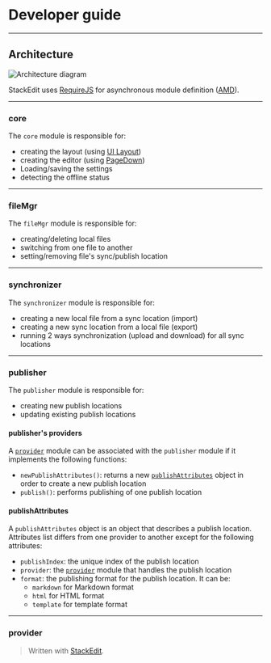 Developer guide
===============


----------


Architecture
------------

![Architecture diagram][1]


StackEdit uses [RequireJS][2] for asynchronous module definition ([AMD][3]). 


----------


### core

The `core` module is responsible for:

- creating the layout (using [UI Layout][4])
- creating the editor (using [PageDown][5])
- Loading/saving the settings
- detecting the offline status


----------


### fileMgr

The `fileMgr` module is responsible for:

- creating/deleting local files
- switching from one file to another
- setting/removing file's sync/publish location


----------


### synchronizer

The `synchronizer` module is responsible for:

- creating a new local file from a sync location (import)
- creating a new sync location from a local file (export)
- running 2 ways synchronization (upload and download) for all sync locations


----------


### publisher

The `publisher` module is responsible for:

- creating new publish locations
- updating existing publish locations

#### publisher's providers

A [`provider`][6] module can be associated with the `publisher` module if it implements the following functions:

- `newPublishAttributes()`: returns a new [`publishAttributes`][7] object in order to create a new publish location
- `publish()`: performs publishing of one publish location

#### publishAttributes

A `publishAttributes` object is an object that describes a publish location. Attributes list differs from one provider to another except for the following attributes:

- `publishIndex`: the unique index of the publish location
- `provider`: the [`provider`][6] module that handles the publish location
- `format`: the publishing format for the publish location. It can be:
	- `markdown` for Markdown format
	- `html` for HTML format
	- `template` for template format


----------


### provider






> Written with [StackEdit](http://benweet.github.io/stackedit/).


  [1]: http://benweet.github.io/stackedit/doc/img/architecture.png "Architecture diagram"
  [2]: http://requirejs.org/ "RequireJS"
  [3]: http://en.wikipedia.org/wiki/Asynchronous_module_definition "Asynchronous module definition"
  [4]: http://layout.jquery-dev.net/ "UI Layout"
  [5]: https://code.google.com/p/pagedown/ "PageDown"
  [6]: #provider
  [7]: #publishattributes